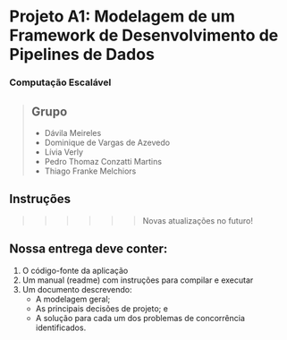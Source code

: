 # Projeto A1: Modelagem de um Framework de Desenvolvimento de Pipelines de Dados

### Computação Escalável


> ## Grupo
> 
> - Dávila Meireles
> - Dominique de Vargas de Azevedo
> - Lívia Verly
> - Pedro Thomaz Conzatti Martins
> - Thiago Franke Melchiors


## Instruções

>>>>>> Novas atualizações no futuro!

## Nossa entrega deve conter:
1) O código-fonte da aplicação
2) Um manual (readme) com instruções para compilar e executar
3) Um documento descrevendo:
    - A modelagem geral;
    - As principais decisões de projeto; e
    - A solução para cada um dos problemas de concorrência identificados.
